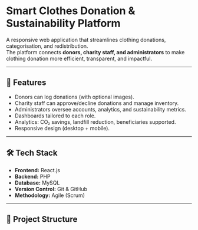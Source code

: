 # Smart Clothes Donation & Sustainability Platform

A responsive web application that streamlines clothing donations, categorisation, and redistribution.  
The platform connects **donors, charity staff, and administrators** to make clothing donation more efficient, transparent, and impactful.

---

## 🚀 Features
- Donors can log donations (with optional images).
- Charity staff can approve/decline donations and manage inventory.
- Administrators oversee accounts, analytics, and sustainability metrics.
- Dashboards tailored to each role.
- Analytics: CO₂ savings, landfill reduction, beneficiaries supported.
- Responsive design (desktop + mobile).

---

## 🛠 Tech Stack
- **Frontend:** React.js  
- **Backend:** PHP  
- **Database:** MySQL  
- **Version Control:** Git & GitHub  
- **Methodology:** Agile (Scrum)  

---

## 📂 Project Structure



